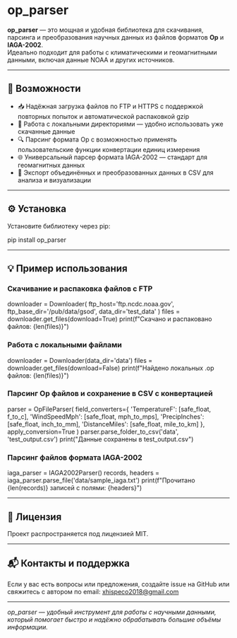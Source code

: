 # op_parser

**op_parser** — это мощная и удобная библиотека для скачивания, парсинга и преобразования научных данных из файлов форматов **Op** и **IAGA-2002**.  
Идеально подходит для работы с климатическими и геомагнитными данными, включая данные NOAA и других источников.

---

## 🚀 Возможности

- 📥 Надёжная загрузка файлов по FTP и HTTPS с поддержкой повторных попыток и автоматической распаковкой gzip  
- 📂 Работа с локальными директориями — удобно использовать уже скачанные данные  
- 🔍 Парсинг формата Op с возможностью применять пользовательские функции конвертации единиц измерения  
- 🌐 Универсальный парсер формата IAGA-2002 — стандарт для геомагнитных данных  
- 💾 Экспорт объединённых и преобразованных данных в CSV для анализа и визуализации  

---

## ⚙️ Установка

Установите библиотеку через pip:

pip install op_parser

---

## 💡 Пример использования

### Скачивание и распаковка файлов с FTP

downloader = Downloader(
ftp_host='ftp.ncdc.noaa.gov',
ftp_base_dir='/pub/data/gsod',
data_dir='test_data'
)
files = downloader.get_files(download=True)
print(f"Скачано и распаковано файлов: {len(files)}")

### Работа с локальными файлами

downloader = Downloader(data_dir='data')
files = downloader.get_files(download=False)
print(f"Найдено локальных .op файлов: {len(files)}")

### Парсинг Op файлов и сохранение в CSV с конвертацией

parser = OpFileParser(
field_converters={
'TemperatureF': [safe_float, f_to_c],
'WindSpeedMph': [safe_float, mph_to_mps],
'PrecipInches': [safe_float, inch_to_mm],
'DistanceMiles': [safe_float, mile_to_km]
},
apply_conversion=True
)
parser.parse_folder_to_csv('data', 'test_output.csv')
print("Данные сохранены в test_output.csv")

### Парсинг файлов формата IAGA-2002

iaga_parser = IAGA2002Parser()
records, headers = iaga_parser.parse_file('data/sample_iaga.txt')
print(f"Прочитано {len(records)} записей с полями: {headers}")

---

## 📄 Лицензия

Проект распространяется под лицензией MIT.

---

## 📬 Контакты и поддержка

Если у вас есть вопросы или предложения, создайте issue на GitHub или свяжитесь с автором по email: xhispeco2018@gmail.com

---

*op_parser — удобный инструмент для работы с научными данными, который помогает быстро и надёжно обрабатывать большие объёмы информации.*